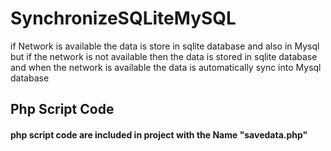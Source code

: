 # SynchronizeSQLiteMySQL

if Network is available the data is store in sqlite database and also in Mysql but if the network is not available then the data is stored in sqlite database and when the network is available the data is automatically sync into Mysql database


## Php Script Code 
#### php script code are included in project with the Name "savedata.php"


